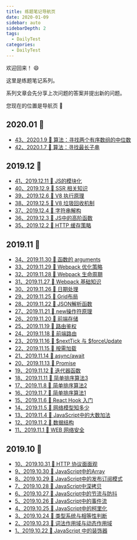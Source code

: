 ```yaml
---
title: 练题笔记导航页
date: 2020-01-09
sidebar: auto
sidebarDepth: 2
tags: 
  - DailyTest
categories:
  - DailyTest
---
```


欢迎回来！ :smile:

这里是练题笔记系列。 

系列文章会先分享上次问题的答案并提出新的问题。

您现在的位置是导航页 :mega:

<!-- more -->
## 2020.01 :leopard:
- [43、2020.1.9  :rocket: 算法：寻找两个有序数组的中位数](https://linsicong.com/DailyTest/2020-1-9-43.html)
- [42、2020.1.7  :rocket: 算法：寻找最长子串](https://linsicong.com/DailyTest/2020-1-7-42.html)
## 2019.12 :leopard:
- [41、2019.12.11  :rocket: JS的模块化](https://linsicong.com/DailyTest/2019-12-11-41.html)
- [40、2019.12.9  :rocket: SSR 相关知识](https://linsicong.com/DailyTest/2019-12-9-40.html)
- [39、2019.12.6  :rocket: V8 执行原理](https://linsicong.com/DailyTest/2019-12-6-39.html)
- [38、2019.12.5  :rocket: V8 垃圾回收机制](https://linsicong.com/DailyTest/2019-12-5-38.html)
- [37、2019.12.4  :rocket: 字符串解构](https://linsicong.com/DailyTest/2019-12-4-37.html)
- [36、2019.12.3  :rocket: JS中的高阶函数](https://linsicong.com/DailyTest/2019-12-3-36.html)
- [35、2019.12.2  :rocket: HTTP 缓存策略](https://linsicong.com/DailyTest/2019-12-2-35.html)

## 2019.11 :leopard:
- [34、2019.11.30  :rocket: 函数的 arguments](https://linsicong.com/DailyTest/2019-11-30-34.html)
- [33、2019.11.29  :rocket: Webpack 优化策略](https://linsicong.com/DailyTest/2019-11-29-33.html)
- [32、2019.11.28  :rocket: Webpack 生命周期](https://linsicong.com/DailyTest/2019-11-28-32.html)
- [31、2019.11.27  :rocket: Webpack 基础知识](https://linsicong.com/DailyTest/2019-11-27-31.html)
- [30、2019.11.26  :rocket: 日期处理](https://linsicong.com/DailyTest/2019-11-26-30.html)
- [29、2019.11.25  :rocket: Grid布局](https://linsicong.com/DailyTest/2019-11-25-29.html)
- [28、2019.11.22  :rocket: JSON解析函数](https://linsicong.com/DailyTest/2019-11-22-28.html)
- [27、2019.11.21  :rocket: new操作符原理](https://linsicong.com/DailyTest/2019-11-21-27.html)
- [26、2019.11.20  :rocket: 前端存储](https://linsicong.com/DailyTest/2019-11-20-26.html)
- [25、2019.11.19  :rocket: 路由鉴权](https://linsicong.com/DailyTest/2019-11-19-25.html)
- [24、2019.11.18  :rocket: 前端路由](https://linsicong.com/DailyTest/2019-11-18-24.html)
- [23、2019.11.16  :rocket: $nextTick 与 $forceUpdate](https://linsicong.com/DailyTest/2019-11-16-23.html)
- [22、2019.11.15  :rocket: 按需加载](https://linsicong.com/DailyTest/2019-11-15-22.html)
- [21、2019.11.14  :rocket: async/await](https://linsicong.com/DailyTest/2019-11-14-21.html)
- [20、2019.11.13  :rocket: Promise](https://linsicong.com/DailyTest/2019-11-13-20.html)
- [19、2019.11.12  :rocket: 迭代器函数](https://linsicong.com/DailyTest/2019-11-12-19.html)
- [18、2019.11.11  :rocket: 简单排序算法3](https://linsicong.com/DailyTest/2019-11-11-18.html)
- [17、2019.11.8  :rocket: 简单排序算法2](https://linsicong.com/DailyTest/2019-11-8-17.html)
- [16、2019.11.7  :rocket: 简单排序算法1](https://linsicong.com/DailyTest/2019-11-7-16.html)
- [15、2019.11.6  :rocket: React Hook 入门](https://linsicong.com/DailyTest/2019-11-6-15.html)
- [14、2019.11.5  :rocket: 网络模型知多少](https://linsicong.com/DailyTest/2019-11-5-14.html)
- [13、2019.11.4  :rocket: JavaScript中的大数加法](https://linsicong.com/DailyTest/2019-11-4-13.html)
- [12、2019.11.2  :rocket: 数据结构](https://linsicong.com/DailyTest/2019-11-2-12.html)
- [11、2019.11.1  :rocket: WEB 网络安全](https://linsicong.com/DailyTest/2019-11-1-11.html)

## 2019.10 :leopard:

- [10、2019.10.31  :rocket: HTTP 协议面面观](https://linsicong.com/DailyTest/2019-10-31-10.html)
- [9、2019.10.30  :rocket: JavaScript中的Array](https://linsicong.com/DailyTest/2019-10-30-9.html)
- [8、2019.10.29  :rocket: JavaScript中的发布订阅模式](https://linsicong.com/DailyTest/2019-10-29-8.html)
- [7、2019.10.28  :rocket: JavaScript中深拷贝](https://linsicong.com/DailyTest/2019-10-28-7.html)
- [6、2019.10.27  :rocket: JavaScript中的节流与防抖](https://linsicong.com/DailyTest/2019-10-27-6.html)
- [5、2019.10.26  :rocket: JavaScript中的事件流](https://linsicong.com/DailyTest/2019-10-26-5.html)
- [4、2019.10.25  :rocket: JavaScript中的柯里化](https://linsicong.com/DailyTest/2019-10-25-4.html)
- [3、2019.10.24  :rocket: 类型系统与相等性判断](https://linsicong.com/DailyTest/2019-10-24-3.html)
- [2、2019.10.23  :rocket: 词法作用域与动态作用域](https://linsicong.com/DailyTest/2019-10-23-2.html)
- [1、2019.10.22  :rocket: JavaScript 中的装饰器](https://linsicong.com/DailyTest/2019-10-22-1.html)